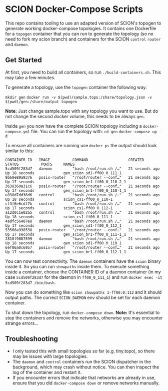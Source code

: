 # SCION Docker-Compose Scripts
This repo contains tooling to use an adapted version of SCION's topogen to generate working docker-compose topologies. It contains one Dockerfile for a `topogen` container that you can run to generate the topology (so no need to fork my scion branch) and containers for the SCION `control` `router` and `daemon`.

## Get Started
At first, you need to build all containers, so run `./build-containers.sh`. This may take a few minutes.

To generate a topology, use the `topogen` container the following way:

`mkdir gen`
`docker run -v $(pwd)/sample.topo:/share/topology.json -v $(pwd)/gen:/share/output topogen`

**Note:** Just change sample.topo with any topology you want to use. But do not change the second docker volume, this needs to be always `gen`.

Inside `gen` you now have the complete SCION topology including a `docker-compose.yml` file. You can run the topology with:
`cd gen`
`docker-compose up -d`

To ensure all containers are running use `docker ps` the output should look similar to this:
```
CONTAINER ID   IMAGE          COMMAND                  CREATED          STATUS          PORTS     NAMES
5cd509f283d7   daemon         "bash /root/run.sh /…"   21 seconds ago   Up 18 seconds             gen_scion_sd1-ff00_0_111_1
9b60e89a9376   posix-router   "/root/router --conf…"   21 seconds ago   Up 17 seconds             gen_scion_br1-ff00_0_110-2_1
3638360a31c6   posix-router   "/root/router --conf…"   21 seconds ago   Up 17 seconds             gen_scion_br1-ff00_0_110-1_1
e838d7dd36d6   control        "bash /root/run.sh /…"   21 seconds ago   Up 18 seconds             scion_cs1-ff00_0_110-1
cf3f6e6cdf7b   control        "bash /root/run.sh /…"   21 seconds ago   Up 17 seconds             scion_cs1-ff00_0_112-1
a12d0c1e02a5   control        "bash /root/run.sh /…"   21 seconds ago   Up 18 seconds             scion_cs1-ff00_0_111-1
4adfc56487e8   daemon         "bash /root/run.sh /…"   21 seconds ago   Up 17 seconds             gen_scion_sd1-ff00_0_112_1
53566a938538   posix-router   "/root/router --conf…"   21 seconds ago   Up 17 seconds             gen_scion_br1-ff00_0_111-1_1
2818f9887599   daemon         "bash /root/run.sh /…"   21 seconds ago   Up 18 seconds             gen_scion_sd1-ff00_0_110_1
6ef06a0c6957   posix-router   "/root/router --conf…"   21 seconds ago   Up 17 seconds             gen_scion_br1-ff00_0_112-1_1
```

You can now test connectivity. The `daemon` containers have the `scion` binary inside it. So you can run `showpaths` inside them. To execute something inside a container, choose the CONTAINER ID of a daemon container (in my case `5cd509f283d7` for the daemon in `ff00_0_111_1`) and run `docker exec -it 5cd509f283d7 /bin/bash`.

Now you can do something like `scion showpaths 1-ff00:0:112` and it should output paths. The correct `SCION_DAEMON` env should be set for each daemon container.

To shut down the topology, run `docker-compose down`. **Note:** It's essential to stop the containers and remove the networks, otherwise you may encounter strange errors...

## Troubleshooting
- I only tested this with small topologies so far (e.g. tiny.topo), so there may be issues with large topologies.
- The `daemon` and `control` containers run the SCION dispatcher in the background, which may crash without notice. You can then inspect the log of the container and restart it.
- If you encounter errors that indicate that networks are already in use, ensure that you did `docker-compose down` or remove networks manually.